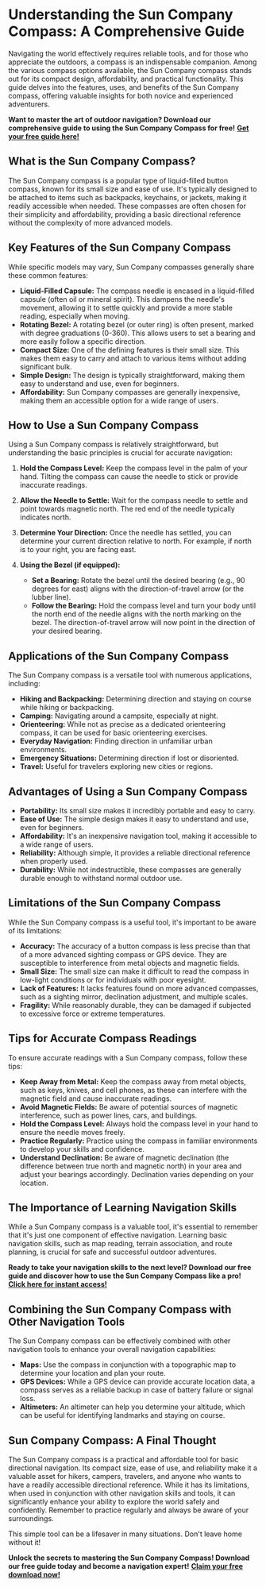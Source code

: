 # Understanding the Sun Company Compass: A Comprehensive Guide

Navigating the world effectively requires reliable tools, and for those who appreciate the outdoors, a compass is an indispensable companion. Among the various compass options available, the Sun Company compass stands out for its compact design, affordability, and practical functionality. This guide delves into the features, uses, and benefits of the Sun Company compass, offering valuable insights for both novice and experienced adventurers.

**Want to master the art of outdoor navigation? Download our comprehensive guide to using the Sun Company Compass for free!** [**Get your free guide here!**](https://udemywork.com/sun-company-compass)

## What is the Sun Company Compass?

The Sun Company compass is a popular type of liquid-filled button compass, known for its small size and ease of use. It's typically designed to be attached to items such as backpacks, keychains, or jackets, making it readily accessible when needed. These compasses are often chosen for their simplicity and affordability, providing a basic directional reference without the complexity of more advanced models.

## Key Features of the Sun Company Compass

While specific models may vary, Sun Company compasses generally share these common features:

*   **Liquid-Filled Capsule:** The compass needle is encased in a liquid-filled capsule (often oil or mineral spirit). This dampens the needle's movement, allowing it to settle quickly and provide a more stable reading, especially when moving.
*   **Rotating Bezel:** A rotating bezel (or outer ring) is often present, marked with degree graduations (0-360). This allows users to set a bearing and more easily follow a specific direction.
*   **Compact Size:** One of the defining features is their small size. This makes them easy to carry and attach to various items without adding significant bulk.
*   **Simple Design:** The design is typically straightforward, making them easy to understand and use, even for beginners.
*   **Affordability:** Sun Company compasses are generally inexpensive, making them an accessible option for a wide range of users.

## How to Use a Sun Company Compass

Using a Sun Company compass is relatively straightforward, but understanding the basic principles is crucial for accurate navigation:

1.  **Hold the Compass Level:** Keep the compass level in the palm of your hand. Tilting the compass can cause the needle to stick or provide inaccurate readings.

2.  **Allow the Needle to Settle:** Wait for the compass needle to settle and point towards magnetic north. The red end of the needle typically indicates north.

3.  **Determine Your Direction:** Once the needle has settled, you can determine your current direction relative to north. For example, if north is to your right, you are facing east.

4.  **Using the Bezel (if equipped):**

    *   **Set a Bearing:** Rotate the bezel until the desired bearing (e.g., 90 degrees for east) aligns with the direction-of-travel arrow (or the lubber line).
    *   **Follow the Bearing:** Hold the compass level and turn your body until the north end of the needle aligns with the north marking on the bezel. The direction-of-travel arrow will now point in the direction of your desired bearing.

## Applications of the Sun Company Compass

The Sun Company compass is a versatile tool with numerous applications, including:

*   **Hiking and Backpacking:** Determining direction and staying on course while hiking or backpacking.
*   **Camping:** Navigating around a campsite, especially at night.
*   **Orienteering:** While not as precise as a dedicated orienteering compass, it can be used for basic orienteering exercises.
*   **Everyday Navigation:** Finding direction in unfamiliar urban environments.
*   **Emergency Situations:** Determining direction if lost or disoriented.
*   **Travel:** Useful for travelers exploring new cities or regions.

## Advantages of Using a Sun Company Compass

*   **Portability:** Its small size makes it incredibly portable and easy to carry.
*   **Ease of Use:** The simple design makes it easy to understand and use, even for beginners.
*   **Affordability:** It's an inexpensive navigation tool, making it accessible to a wide range of users.
*   **Reliability:** Although simple, it provides a reliable directional reference when properly used.
*   **Durability:** While not indestructible, these compasses are generally durable enough to withstand normal outdoor use.

## Limitations of the Sun Company Compass

While the Sun Company compass is a useful tool, it's important to be aware of its limitations:

*   **Accuracy:** The accuracy of a button compass is less precise than that of a more advanced sighting compass or GPS device. They are susceptible to interference from metal objects and magnetic fields.
*   **Small Size:** The small size can make it difficult to read the compass in low-light conditions or for individuals with poor eyesight.
*   **Lack of Features:** It lacks features found on more advanced compasses, such as a sighting mirror, declination adjustment, and multiple scales.
*   **Fragility:** While reasonably durable, they can be damaged if subjected to excessive force or extreme temperatures.

## Tips for Accurate Compass Readings

To ensure accurate readings with a Sun Company compass, follow these tips:

*   **Keep Away from Metal:** Keep the compass away from metal objects, such as keys, knives, and cell phones, as these can interfere with the magnetic field and cause inaccurate readings.
*   **Avoid Magnetic Fields:** Be aware of potential sources of magnetic interference, such as power lines, cars, and buildings.
*   **Hold the Compass Level:** Always hold the compass level in your hand to ensure the needle moves freely.
*   **Practice Regularly:** Practice using the compass in familiar environments to develop your skills and confidence.
*   **Understand Declination:** Be aware of magnetic declination (the difference between true north and magnetic north) in your area and adjust your bearings accordingly. Declination varies depending on your location.

## The Importance of Learning Navigation Skills

While a Sun Company compass is a valuable tool, it's essential to remember that it's just one component of effective navigation. Learning basic navigation skills, such as map reading, terrain association, and route planning, is crucial for safe and successful outdoor adventures.

**Ready to take your navigation skills to the next level? Download our free guide and discover how to use the Sun Company Compass like a pro!** [**Click here for instant access!**](https://udemywork.com/sun-company-compass)

## Combining the Sun Company Compass with Other Navigation Tools

The Sun Company compass can be effectively combined with other navigation tools to enhance your overall navigation capabilities:

*   **Maps:** Use the compass in conjunction with a topographic map to determine your location and plan your route.
*   **GPS Devices:** While a GPS device can provide accurate location data, a compass serves as a reliable backup in case of battery failure or signal loss.
*   **Altimeters:** An altimeter can help you determine your altitude, which can be useful for identifying landmarks and staying on course.

## Sun Company Compass: A Final Thought

The Sun Company compass is a practical and affordable tool for basic directional navigation. Its compact size, ease of use, and reliability make it a valuable asset for hikers, campers, travelers, and anyone who wants to have a readily accessible directional reference. While it has its limitations, when used in conjunction with other navigation skills and tools, it can significantly enhance your ability to explore the world safely and confidently.  Remember to practice regularly and always be aware of your surroundings.

This simple tool can be a lifesaver in many situations. Don't leave home without it!

**Unlock the secrets to mastering the Sun Company Compass! Download our free guide today and become a navigation expert!** [**Claim your free download now!**](https://udemywork.com/sun-company-compass)
